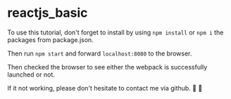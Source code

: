 # reactjs_basic

To use this tutorial, don't forget to install by using `npm install` or `npm i` the packages from package.json.

Then run `npm start` and forward `localhost:8080` to the browser. 

Then checked the browser to see either the webpack is successfully launched or not.

If it not working, please don't hesitate to contact me via github. :raised_hands: :email: